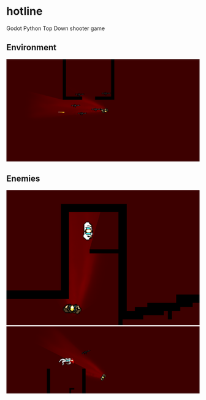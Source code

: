 # hotline
Godot Python Top Down shooter game

## Environment
![Environment](/Res/Environment.png)

## Enemies
![Enemy alive](/Res/Enemy_alive.png)
![Enemy dead](/Res/Enemy_dead.png)
